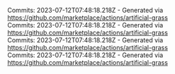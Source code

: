 Commits: 2023-07-12T07:48:18.218Z - Generated via https://github.com/marketplace/actions/artificial-grass
<br>
Commits: 2023-07-12T07:48:18.218Z - Generated via https://github.com/marketplace/actions/artificial-grass
<br>
Commits: 2023-07-12T07:48:18.218Z - Generated via https://github.com/marketplace/actions/artificial-grass
<br>
Commits: 2023-07-12T07:48:18.218Z - Generated via https://github.com/marketplace/actions/artificial-grass
<br>
